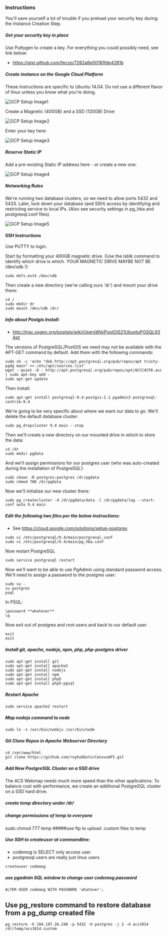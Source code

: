 ### Instructions

You'll save yourself a lot of trouble if you preload your security key during the Instance Creation Step.

##### Get your security key in place
Use Puttygen to create a key.  For everything you could possibly need, see link below:
 - https://gist.github.com/feczo/7282a6e00181fde4281b

##### Create instance on the Google Cloud Platform
These instructions are specific to Ubuntu 14.04.  Do not use a different flavor of linux unless you know what you're doing.

![GCP Setup Image1](/img/setup1.jpg)

Create a Magnetic (400GB) and a SSD (120GB) Drive

![GCP Setup Image2](/img/setup2.jpg)

Enter your key here:

![GCP Setup Image3](/img/setup3.jpg)

##### Reserve Static IP
Add a pre-existing Static IP address here - or create a new one:

![GCP Setup Image4](/img/setup4.jpg)

##### Networking Rules
We're running two database clusters, so we need to allow ports 5432 and 5433.  Later, lock down your database (and SSH) access by identifying and restricting service to local IPs.  (Also see security settings in pg\_hba and postgresql.conf files).  

![GCP Setup Image5](/img/setup5.jpg)

#### SSH Instructions
Use PUTTY to login.

Start by formatting your 400GB magnetic drive. (Use the lsblk command to identify which drive is which. YOUR MAGNETIC DRIVE MAYBE NOT BE /dev/sdb !):
```
sudo mkfs.ext4 /dev/sdb
```
Then create a new directory (we're calling ours 'dr') and mount your drive there:
```
cd /
sudo mkdir dr
sudo mount /dev/sdb /dr/
```
##### Info about Postgis Install:  
 - http://trac.osgeo.org/postgis/wiki/UsersWikiPostGIS21UbuntuPGSQL93Apt
 
The versions of PostgreSQL/PostGIS we need may not be available with the APT-GET command by default.  Add them with the following commands:
```
sudo sh -c 'echo "deb http://apt.postgresql.org/pub/repos/apt trusty-pgdg main" >> /etc/apt/sources.list'
wget --quiet -O - http://apt.postgresql.org/pub/repos/apt/ACCC4CF8.asc | sudo apt-key add -
sudo apt-get update
```
Then install:
```
sudo apt-get install postgresql-9.4-postgis-2.1 pgadmin3 postgresql-contrib-9.4
```
We're going to be very specific about where we want our data to go.  We'll delete the default database cluster:
```
sudo pg_dropcluster 9.4 main --stop
```
Then we'll create a new directory on our mounted drive in which to store the data:
```
cd /dr
sudo mkdir pgdata
```
And we'll assign permissions for our postgres user (who was auto-created during the installation of PostgreSQL):
```
sudo chown -R postgres:postgres /dr/pgdata
sudo chmod 700 /dr/pgdata
```
Now we'll initialize our new cluster there:
```
sudo pg_createcluster -d /dr/pgdata/data -l /dr/pgdata/log --start-conf auto 9.4 main
```
##### Edit the following two files per the below instructions:  
 - See https://cloud.google.com/solutions/setup-postgres
```
sudo vi /etc/postgresql/9.4/main/postgresql.conf
sudo vi /etc/postgresql/9.4/main/pg_hba.conf
```
Now restart PostgreSQL
```
sudo service postgresql restart
```
Now we'll want to be able to use PgAdmin using standard password access.  We'll need to assign a password to the postgres user:
```
sudo su -
su postgres
psql
```
In PSQL:
```
\password **whatever**
\q
```
Now exit out of postgres and root users and back to our default user.
```
exit
exit
```

##### Install git, apache, nodejs, npm, php, php-postgres driver
```
sudo apt-get install git
sudo apt-get install apache2
sudo apt-get install nodejs
sudo apt-get install npm
sudo apt-get install php5
sudo apt-get install php5-pgsql
```
##### Restart Apache
```
sudo service apache2 restart
```
##### Map nodejs command to node
```
sudo ln -s /usr/bin/nodejs /usr/bin/node
```
##### Git Clone Repos in Apache Webserver Directory
```
cd /var/www/html
git clone https://github.com/royhobbstn/CensusAPI.git
```
##### Add New PostgreSQL Cluster on a SSD drive
The ACS Webmap needs much more speed than the other applications.  To balance cost with performance, we create an additional PostgreSQL cluster on a SSD hard drive.


##### create temp directory under /dr/
##### change permissions of temp to everyone 
sudo chmod 777 temp
#####use ftp to upload .custom files to temp


##### Use SSH to createuser at commandline:  
 - codemog is SELECT only access user
 - postgresql users are really just linux users
```
createuser codemog
```
##### use pgadmin SQL window to change user codemog password
```
ALTER USER codemog WITH PASSWORD 'whatever';
```
## Use pg_restore command to restore database from a pg_dump created file
```
pg_restore -h 104.197.26.248 -p 5432 -U postgres -j 2 -d acs1014 /dr/temp/acs1014.custom
```